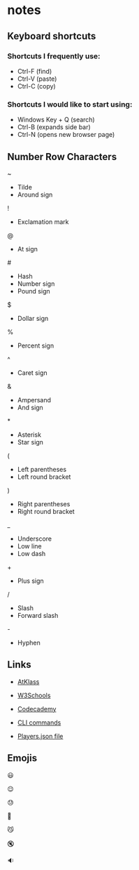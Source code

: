 # notes

## Keyboard shortcuts
### Shortcuts I frequently use: 
- Ctrl-F (find)
- Ctrl-V (paste)
- Ctrl-C (copy)

### Shortcuts I would like to start using: 
- Windows Key + Q (search)
- Ctrl-B (expands side bar)
- Ctrl-N (opens new browser page)

## Number Row Characters
~
* Tilde
* Around sign

!
* Exclamation mark

@
* At sign

\#
* Hash
* Number sign
* Pound sign

$
* Dollar sign

%
* Percent sign

^
* Caret sign

\&
* Ampersand
* And sign

\*
* Asterisk
* Star sign

(
* Left parentheses
* Left round bracket

)
* Right parentheses
* Right round bracket

_
* Underscore
* Low line
* Low dash 

\+
* Plus sign

/ 
* Slash
* Forward slash

\-
* Hyphen

## Links

* [AtKlass](https://app.atklass.com/)

* [W3Schools](https://www.w3schools.com/)

* [Codecademy](https://www.codecademy.com/)

* [CLI commands](docs/cli.md)

* [Players.json file](docs/players.json)


## Emojis 

:smiley:

:relieved:

:sweat:

:couple_with_heart:

:smirk_cat:

:mute:

:sound:
